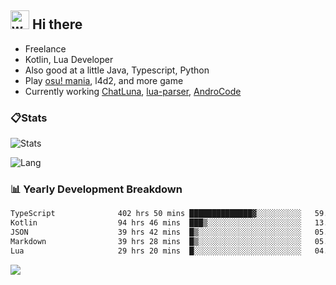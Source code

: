 ## <img alt="wave" src="https://raw.githubusercontent.com/MartinHeinz/MartinHeinz/master/wave.gif" width="30px"> Hi there

- Freelance
- Kotlin, Lua Developer
- Also good at a little Java, Typescript, Python
- Play [osu! mania](https://osu.ppy.sh/users/29808669), l4d2, and more game
- Currently working [ChatLuna](https://github.com/ChatLunaLab), [lua-parser](https://github.com/dingyi222666/lua-parser), [AndroCode](https://github.com/dingyi222666/AndroCode)

### 📋Stats

![Stats](https://github-readme-stats.vercel.app/api?username=dingyi222666&show_icons=true&icon_color=47A69E&title_color=47A69E&count_private=true)    

![Lang](https://github-readme-stats.vercel.app/api/top-langs/?username=dingyi222666&layout=compact&title_color=47A69E&hide=html,css,c,c%2B%2B)   

### 📊 Yearly Development Breakdown

<!--START_SECTION:waka-->

```txt
TypeScript              402 hrs 50 mins ██████████████▓░░░░░░░░░░   59.31 %
Kotlin                  94 hrs 46 mins  ███▒░░░░░░░░░░░░░░░░░░░░░   13.95 %
JSON                    39 hrs 42 mins  █▒░░░░░░░░░░░░░░░░░░░░░░░   05.85 %
Markdown                39 hrs 28 mins  █▒░░░░░░░░░░░░░░░░░░░░░░░   05.81 %
Lua                     29 hrs 20 mins  █░░░░░░░░░░░░░░░░░░░░░░░░   04.32 %
```

<!--END_SECTION:waka-->

![](https://komarev.com/ghpvc/?username=dingyi222666)
